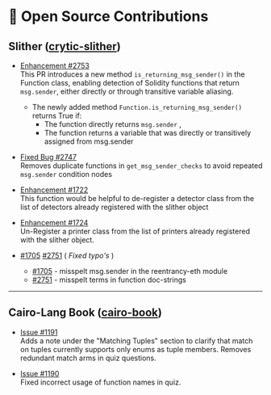 # 🔐 Open Source Contributions

<!-- A summary of my contributions to notable open-source security tools, with links to pull requests and summary of key improvements. -->

## Slither ([crytic-slither](https://github.com/crytic/slither))

- [Enhancement #2753](https://github.com/crytic/slither/pull/2753)  
This PR introduces a new method `is_returning_msg_sender()` in the Function class, enabling detection of Solidity functions that return `msg.sender`, either directly or through transitive variable aliasing.
    - The newly added method `Function.is_returning_msg_sender()` returns True if:
        - The function directly returns `msg.sender` , 
        - The function returns a variable that was directly or transitively assigned from msg.sender


 - [Fixed Bug #2747](https://github.com/crytic/slither/pull/2748/)  
 Removes duplicate functions in ```get_msg_sender_checks``` to avoid repeated ```msg.sender``` condition nodes


 - [Enhancement #1722](https://github.com/crytic/slither/pull/1722)  
 This function would be helpful to de-register a detector class from the list of detectors already registered with the slither object

- [Enhancement #1724](https://github.com/crytic/slither/pull/1724)  
Un-Register a printer class from the list of printers already registered with the slither object.


- [#1705](https://github.com/crytic/slither/pull/1705)  [#2751](https://github.com/crytic/slither/pull/2751) ( *Fixed typo's* )
    - [#1705](https://github.com/crytic/slither/pull/1705) - misspelt msg.sender in the reentrancy-eth module
    -  [#2751](https://github.com/crytic/slither/pull/2751) - misspelt terms in function doc-strings


---

##  Cairo-Lang Book ([cairo-book](https://github.com/cairo-book/cairo-book))

-  [Issue #1191](https://github.com/cairo-book/cairo-book/pull/1191)   
Adds a note under the "Matching Tuples" section to clarify that match on tuples currently supports only enums as tuple members. Removes redundant match arms in quiz questions.

- [Issue #1190](https://github.com/crytic/slither/pull/1705)  
Fixed incorrect usage of function names in quiz.

